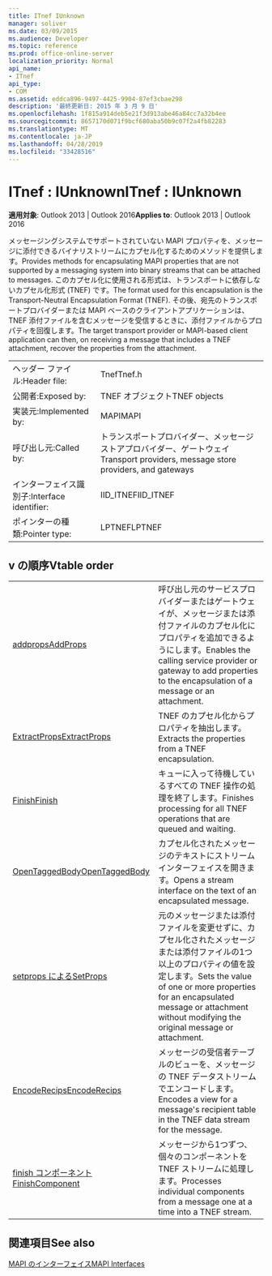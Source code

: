```yaml
---
title: ITnef IUnknown
manager: soliver
ms.date: 03/09/2015
ms.audience: Developer
ms.topic: reference
ms.prod: office-online-server
localization_priority: Normal
api_name:
- ITnef
api_type:
- COM
ms.assetid: eddca896-9497-4425-9904-87ef3cbae298
description: '最終更新日: 2015 年 3 月 9 日'
ms.openlocfilehash: 1f815a914deb5e21f3d913abe46a84cc7a32b4ee
ms.sourcegitcommit: 8657170d071f9bcf680aba50b9c07f2a4fb82283
ms.translationtype: MT
ms.contentlocale: ja-JP
ms.lasthandoff: 04/28/2019
ms.locfileid: "33428516"
---
```

# <a name="itnef--iunknown"></a><span data-ttu-id="d68ec-103">ITnef : IUnknown</span><span class="sxs-lookup"><span data-stu-id="d68ec-103">ITnef : IUnknown</span></span>

  
  
<span data-ttu-id="d68ec-104">**適用対象**: Outlook 2013 | Outlook 2016</span><span class="sxs-lookup"><span data-stu-id="d68ec-104">**Applies to**: Outlook 2013 | Outlook 2016</span></span> 
  
<span data-ttu-id="d68ec-105">メッセージングシステムでサポートされていない MAPI プロパティを、メッセージに添付できるバイナリストリームにカプセル化するためのメソッドを提供します。</span><span class="sxs-lookup"><span data-stu-id="d68ec-105">Provides methods for encapsulating MAPI properties that are not supported by a messaging system into binary streams that can be attached to messages.</span></span> <span data-ttu-id="d68ec-106">このカプセル化に使用される形式は、トランスポートに依存しないカプセル化形式 (TNEF) です。</span><span class="sxs-lookup"><span data-stu-id="d68ec-106">The format used for this encapsulation is the Transport-Neutral Encapsulation Format (TNEF).</span></span> <span data-ttu-id="d68ec-107">その後、宛先のトランスポートプロバイダーまたは MAPI ベースのクライアントアプリケーションは、TNEF 添付ファイルを含むメッセージを受信するときに、添付ファイルからプロパティを回復します。</span><span class="sxs-lookup"><span data-stu-id="d68ec-107">The target transport provider or MAPI-based client application can then, on receiving a message that includes a TNEF attachment, recover the properties from the attachment.</span></span>
  
|||
|:-----|:-----|
|<span data-ttu-id="d68ec-108">ヘッダー ファイル:</span><span class="sxs-lookup"><span data-stu-id="d68ec-108">Header file:</span></span>  <br/> |<span data-ttu-id="d68ec-109">Tnef</span><span class="sxs-lookup"><span data-stu-id="d68ec-109">Tnef.h</span></span>  <br/> |
|<span data-ttu-id="d68ec-110">公開者:</span><span class="sxs-lookup"><span data-stu-id="d68ec-110">Exposed by:</span></span>  <br/> |<span data-ttu-id="d68ec-111">TNEF オブジェクト</span><span class="sxs-lookup"><span data-stu-id="d68ec-111">TNEF objects</span></span>  <br/> |
|<span data-ttu-id="d68ec-112">実装元:</span><span class="sxs-lookup"><span data-stu-id="d68ec-112">Implemented by:</span></span>  <br/> |<span data-ttu-id="d68ec-113">MAPI</span><span class="sxs-lookup"><span data-stu-id="d68ec-113">MAPI</span></span>  <br/> |
|<span data-ttu-id="d68ec-114">呼び出し元:</span><span class="sxs-lookup"><span data-stu-id="d68ec-114">Called by:</span></span>  <br/> |<span data-ttu-id="d68ec-115">トランスポートプロバイダー、メッセージストアプロバイダー、ゲートウェイ</span><span class="sxs-lookup"><span data-stu-id="d68ec-115">Transport providers, message store providers, and gateways</span></span>  <br/> |
|<span data-ttu-id="d68ec-116">インターフェイス識別子:</span><span class="sxs-lookup"><span data-stu-id="d68ec-116">Interface identifier:</span></span>  <br/> |<span data-ttu-id="d68ec-117">IID_ITNEF</span><span class="sxs-lookup"><span data-stu-id="d68ec-117">IID_ITNEF</span></span>  <br/> |
|<span data-ttu-id="d68ec-118">ポインターの種類:</span><span class="sxs-lookup"><span data-stu-id="d68ec-118">Pointer type:</span></span>  <br/> |<span data-ttu-id="d68ec-119">LPTNEF</span><span class="sxs-lookup"><span data-stu-id="d68ec-119">LPTNEF</span></span>  <br/> |
   
## <a name="vtable-order"></a><span data-ttu-id="d68ec-120">v の順序</span><span class="sxs-lookup"><span data-stu-id="d68ec-120">Vtable order</span></span>

|||
|:-----|:-----|
|[<span data-ttu-id="d68ec-121">addprops</span><span class="sxs-lookup"><span data-stu-id="d68ec-121">AddProps</span></span>](itnef-addprops.md) <br/> |<span data-ttu-id="d68ec-122">呼び出し元のサービスプロバイダーまたはゲートウェイが、メッセージまたは添付ファイルのカプセル化にプロパティを追加できるようにします。</span><span class="sxs-lookup"><span data-stu-id="d68ec-122">Enables the calling service provider or gateway to add properties to the encapsulation of a message or an attachment.</span></span>  <br/> |
|[<span data-ttu-id="d68ec-123">ExtractProps</span><span class="sxs-lookup"><span data-stu-id="d68ec-123">ExtractProps</span></span>](itnef-extractprops.md) <br/> |<span data-ttu-id="d68ec-124">TNEF のカプセル化からプロパティを抽出します。</span><span class="sxs-lookup"><span data-stu-id="d68ec-124">Extracts the properties from a TNEF encapsulation.</span></span>  <br/> |
|[<span data-ttu-id="d68ec-125">Finish</span><span class="sxs-lookup"><span data-stu-id="d68ec-125">Finish</span></span>](itnef-finish.md) <br/> |<span data-ttu-id="d68ec-126">キューに入って待機しているすべての TNEF 操作の処理を終了します。</span><span class="sxs-lookup"><span data-stu-id="d68ec-126">Finishes processing for all TNEF operations that are queued and waiting.</span></span>  <br/> |
|[<span data-ttu-id="d68ec-127">OpenTaggedBody</span><span class="sxs-lookup"><span data-stu-id="d68ec-127">OpenTaggedBody</span></span>](itnef-opentaggedbody.md) <br/> |<span data-ttu-id="d68ec-128">カプセル化されたメッセージのテキストにストリームインターフェイスを開きます。</span><span class="sxs-lookup"><span data-stu-id="d68ec-128">Opens a stream interface on the text of an encapsulated message.</span></span>  <br/> |
|[<span data-ttu-id="d68ec-129">setprops による</span><span class="sxs-lookup"><span data-stu-id="d68ec-129">SetProps</span></span>](itnef-setprops.md) <br/> |<span data-ttu-id="d68ec-130">元のメッセージまたは添付ファイルを変更せずに、カプセル化されたメッセージまたは添付ファイルの1つ以上のプロパティの値を設定します。</span><span class="sxs-lookup"><span data-stu-id="d68ec-130">Sets the value of one or more properties for an encapsulated message or attachment without modifying the original message or attachment.</span></span>  <br/> |
|[<span data-ttu-id="d68ec-131">EncodeRecips</span><span class="sxs-lookup"><span data-stu-id="d68ec-131">EncodeRecips</span></span>](itnef-encoderecips.md) <br/> |<span data-ttu-id="d68ec-132">メッセージの受信者テーブルのビューを、メッセージの TNEF データストリームでエンコードします。</span><span class="sxs-lookup"><span data-stu-id="d68ec-132">Encodes a view for a message's recipient table in the TNEF data stream for the message.</span></span>  <br/> |
|[<span data-ttu-id="d68ec-133">finish コンポーネント</span><span class="sxs-lookup"><span data-stu-id="d68ec-133">FinishComponent</span></span>](itnef-finishcomponent.md) <br/> |<span data-ttu-id="d68ec-134">メッセージから1つずつ、個々のコンポーネントを TNEF ストリームに処理します。</span><span class="sxs-lookup"><span data-stu-id="d68ec-134">Processes individual components from a message one at a time into a TNEF stream.</span></span>  <br/> |
   
## <a name="see-also"></a><span data-ttu-id="d68ec-135">関連項目</span><span class="sxs-lookup"><span data-stu-id="d68ec-135">See also</span></span>



[<span data-ttu-id="d68ec-136">MAPI のインターフェイス</span><span class="sxs-lookup"><span data-stu-id="d68ec-136">MAPI Interfaces</span></span>](mapi-interfaces.md)

